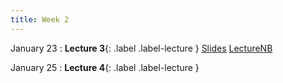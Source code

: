 ```yaml
---
title: Week 2
---
```


January 23
: **Lecture 3**{: .label .label-lecture }
[Slides](https://docs.google.com/presentation/d/1zUnXDsuErAcjBrQpLI6kOlJSWjZXNf-6ttDQO3wa6-8/edit?usp=sharing)   [LectureNB](https://data100.datahub.berkeley.edu/hub/user-redirect/git-pull?repo=https%3A%2F%2Fgithub.com%2FUCB-Econ-148%2Fecon148-sp24&branch=main&urlpath=lab%2Ftree%2Fecon148-sp24%2Flec%2FLec2.1%2FLec2.1-Pandas.ipynb)

January 25
: **Lecture 4**{: .label .label-lecture }



